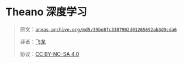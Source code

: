 # Theano 深度学习

> 原文：[`annas-archive.org/md5/39be8fc3387902d01265692ab3d9cda6`](https://annas-archive.org/md5/39be8fc3387902d01265692ab3d9cda6)
> 
> 译者：[飞龙](https://github.com/wizardforcel)
> 
> 协议：[CC BY-NC-SA 4.0](http://creativecommons.org/licenses/by-nc-sa/4.0/)